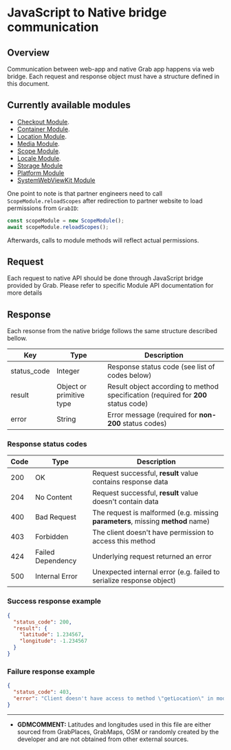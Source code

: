 # JavaScript to Native bridge communication

## Overview

Communication between web-app and native Grab app happens via web bridge. Each request and
response object must have a structure defined in this document.

## Currently available modules

- [Checkout Module](https://github.com/grab/superapp-sdk/blob/master/docs/CheckoutModule.md).
- [Container Module](https://github.com/grab/superapp-sdk/blob/master/docs/ContainerModule.md).
- [Location Module](https://github.com/grab/superapp-sdk/blob/master/docs/LocationModule.md).
- [Media Module](https://github.com/grab/superapp-sdk/blob/master/docs/MediaModule.md).
- [Scope Module](https://github.com/grab/superapp-sdk/blob/master/docs/ScopeModule.md).
- [Locale Module](https://github.com/grab/superapp-sdk/blob/master/docs/LocaleModule.md).
- [Storage Module](https://github.com/grab/superapp-sdk/blob/master/docs/StorageModule.md)
- [Platform Module](https://github.com/grab/superapp-sdk/blob/master/docs/PlatformModule.md)
- [SystemWebViewKit Module](https://github.com/grab/superapp-sdk/blob/master/docs/SystemWebViewKitModule.md)

One point to note is that partner engineers need to call `ScopeModule.reloadScopes` after redirection to partner website to load permissions from `GrabID`:

```javascript
const scopeModule = new ScopeModule();
await scopeModule.reloadScopes();
```

Afterwards, calls to module methods will reflect actual permissions.

## Request

Each request to native API should be done through JavaScript bridge provided by Grab. Please refer to specific Module API documentation for more details

## Response

Each resonse from the native bridge follows the same structure described bellow.

| Key         | Type                     | Description                                                                        |
| ----------- | ------------------------ | ---------------------------------------------------------------------------------- |
| status_code | Integer                  | Response status code (see list of codes below)                                     |
| result      | Object or primitive type | Result object according to method specification (required for **200** status code) |
| error       | String                   | Error message (required for **non-200** status codes)                              |

### Response status codes

| Code | Type              | Description                                                                     |
| ---- | ----------------- | ------------------------------------------------------------------------------- |
| 200  | OK                | Request successful, **result** value contains response data                     |
| 204  | No Content        | Request successful, **result** value doesn't contain data                       |
| 400  | Bad Request       | The request is malformed (e.g. missing **parameters**, missing **method** name) |
| 403  | Forbidden         | The client doesn't have permission to access this method                        |
| 424  | Failed Dependency | Underlying request returned an error                                            |
| 500  | Internal Error    | Unexpected internal error (e.g. failed to serialize response object)            |

### Success response example
```json
{
  "status_code": 200,
  "result": {
    "latitude": 1.234567,
    "longitude": -1.234567
  }
}
```

### Failure response example

```json
{
  "status_code": 403,
  "error": "Client doesn't have access to method \"getLocation\" in module \"LocationModule\""
}
```
---
* **GDMCOMMENT:** Latitudes and longitudes used in this file are either sourced from GrabPlaces, GrabMaps, OSM or randomly created by the developer and are not obtained from other external sources.

